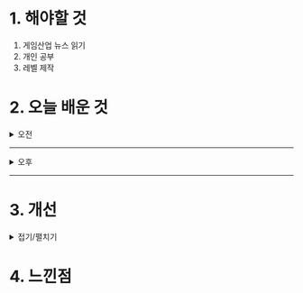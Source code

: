 
# 1. 해야할 것

1. 게임산업 뉴스 읽기 
2. 개인 공부  
3. 레벨 제작



# 2. 오늘 배운 것

<details>
<summary>오전</summary>

## 오늘의 뉴스
### [기사: 킹오파 스튜디오](https://www.inven.co.kr/webzine/news/?news=302010)
![image](https://github.com/user-attachments/assets/abcb6405-7724-42cf-b0d3-9b33e063eff8)
```
킹오파 스튜디오가 만들어졌다.
내가 개인적으로 좋아하는 격투 IP라서 잘 되면 좋겠다고 바랬는데
이번에 전문 스튜디오가 생겨서 멋진 캐릭터들이 활약할 수 있는 세계관과 게임이 만들어졌으면 좋겠다.
```
</details>

****

<details>
<summary>오후</summary>

## 레벨 제작
![image](https://github.com/user-attachments/assets/37ef6d74-42e6-4450-9b54-9a87b085dc3a)

![image](https://github.com/user-attachments/assets/381561c6-1c06-42a4-a23e-01bfc1d99027)

</details>

****


# 3. 개선


<details>
<summary>접기/펼치기</summary>


</details>



# 4. 느낀점


